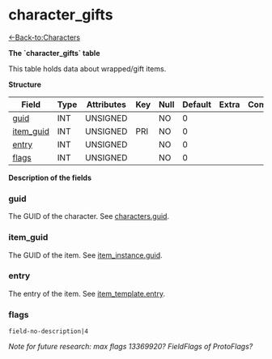 # character\_gifts

[<-Back-to:Characters](database-characters.md)

**The \`character\_gifts\` table**

This table holds data about wrapped/gift items.

**Structure**

| Field          | Type | Attributes | Key | Null | Default | Extra | Comment |
| -------------- | ---- | ---------- | --- | ---- | ------- | ----- | ------- |
| [guid][1]      | INT  | UNSIGNED   |     | NO   | 0       |       |         |
| [item_guid][2] | INT  | UNSIGNED   | PRI | NO   | 0       |       |         |
| [entry][3]     | INT  | UNSIGNED   |     | NO   | 0       |       |         |
| [flags][4]     | INT  | UNSIGNED   |     | NO   | 0       |       |         |

[1]: #guid
[2]: #item_guid
[3]: #entry
[4]: #flags

**Description of the fields**

### guid

The GUID of the character. See [characters.guid](characters#guid).

### item\_guid

The GUID of the item. See [item\_instance.guid](item_instance#guid).

### entry

The entry of the item. See [item\_template.entry](item_template#entry).

### flags

`field-no-description|4`

*Note for future research: max flags 13369920? FieldFlags of ProtoFlags?*
